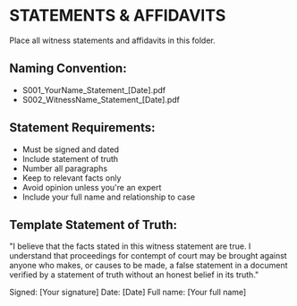 # STATEMENTS & AFFIDAVITS

Place all witness statements and affidavits in this folder.

## Naming Convention:
- S001_YourName_Statement_[Date].pdf
- S002_WitnessName_Statement_[Date].pdf

## Statement Requirements:
- Must be signed and dated
- Include statement of truth
- Number all paragraphs
- Keep to relevant facts only
- Avoid opinion unless you're an expert
- Include your full name and relationship to case

## Template Statement of Truth:
"I believe that the facts stated in this witness statement are true. I understand that proceedings for contempt of court may be brought against anyone who makes, or causes to be made, a false statement in a document verified by a statement of truth without an honest belief in its truth."

Signed: [Your signature]
Date: [Date]
Full name: [Your full name]